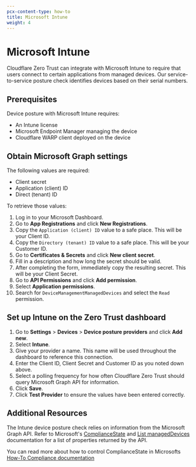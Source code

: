 ```yaml
---
pcx-content-type: how-to
title: Microsoft Intune
weight: 4
---
```


# Microsoft Intune

Cloudflare Zero Trust can integrate with Microsoft Intune to require that users connect to certain applications from managed devices. Our service-to-service posture check identifies devices based on their serial numbers.

## Prerequisites

Device posture with Microsoft Intune requires:

- An Intune license
- Microsoft Endpoint Manager managing the device
- Cloudflare WARP client deployed on the device

## Obtain Microsoft Graph settings

The following values are required:

- Client secret
- Application (client) ID
- Direct (tenant) ID

To retrieve those values:

1. Log in to your Microsoft Dashboard.
1. Go to **App Registrations** and click **New Registrations**.
1. Copy the `Application (client) ID` value to a safe place. This will be your Client ID.
1. Copy the `Directory (tenant) ID` value to a safe place. This will be your Customer ID.
1. Go to **Certificates & Secrets** and click **New client secret**.
1. Fill in a description and how long the secret should be valid.
1. After completing the form, immediately copy the resulting secret. This will be your Client Secret.
1. Go to **API Permissions** and click **Add permission**.
1. Select **Application permissions**.
1. Search for `DeviceManagementManagedDevices` and select the `Read` permission.

## Set up Intune on the Zero Trust dashboard

1. Go to **Settings** > **Devices** > **Device posture providers** and click **Add new**.
1. Select **Intune**.
1. Give your provider a name. This name will be used throughout the dashboard to reference this connection.
1. Enter the Client ID, Client Secret and Customer ID as you noted down above.
1. Select a polling frequency for how often Cloudflare Zero Trust should query Microsoft Graph API for information.
1. Click **Save**.
1. Click **Test Provider** to ensure the values have been entered correctly.

## Additional Resources

The Intune device posture check relies on information from the Microsoft Graph API. Refer to Microsoft's [ComplianceState](https://docs.microsoft.com/en-us/graph/api/resources/intune-devices-compliancestate?view=graph-rest-1.0) and [List managedDevices](https://docs.microsoft.com/en-us/graph/api/intune-devices-manageddevice-list?view=graph-rest-1.0) documentation for a list of properties returned by the API.

You can read more about how to control ComplianceState in Microsofts [How-To Compliance documentation](https://docs.microsoft.com/en-us/mem/intune/protect/device-compliance-get-started)
